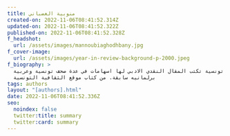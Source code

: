 ```yaml
---
title: منوبية الغضباني
created-on: 2022-11-06T08:41:52.314Z
updated-on: 2022-11-06T08:41:52.322Z
published-on: 2022-11-06T08:41:52.328Z
f_headshot:
  url: /assets/images/mannoubiaghodhbany.jpg
f_cover-image:
  url: /assets/images/year-in-review-background-p-2000.jpeg
f_biography: >
  كاتبة تونسية تكتب المقال النقدي الادبي لها اسهامات في عدة صحف تونسية وعربية .
  برلمانيه سابقة. من كتاب موقع الثقافية التونسية
tags: authors
layout: "[authors].html"
date: 2022-11-06T08:41:52.336Z
seo:
  noindex: false
  twitter:title: summary
  twitter:card: summary
---
```

